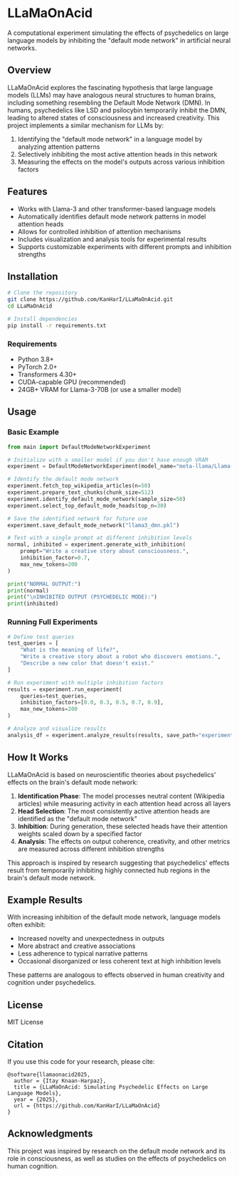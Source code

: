 # LLaMaOnAcid

A computational experiment simulating the effects of psychedelics on large language models by inhibiting the "default mode network" in artificial neural networks.

## Overview

LLaMaOnAcid explores the fascinating hypothesis that large language models (LLMs) may have analogous neural structures to human brains, including something resembling the Default Mode Network (DMN). In humans, psychedelics like LSD and psilocybin temporarily inhibit the DMN, leading to altered states of consciousness and increased creativity. This project implements a similar mechanism for LLMs by:

1. Identifying the "default mode network" in a language model by analyzing attention patterns
2. Selectively inhibiting the most active attention heads in this network 
3. Measuring the effects on the model's outputs across various inhibition factors

## Features

- Works with Llama-3 and other transformer-based language models
- Automatically identifies default mode network patterns in model attention heads
- Allows for controlled inhibition of attention mechanisms
- Includes visualization and analysis tools for experimental results
- Supports customizable experiments with different prompts and inhibition strengths

## Installation

```bash
# Clone the repository
git clone https://github.com/KanHarI/LLaMaOnAcid.git
cd LLaMaOnAcid

# Install dependencies
pip install -r requirements.txt
```

### Requirements

- Python 3.8+
- PyTorch 2.0+
- Transformers 4.30+
- CUDA-capable GPU (recommended)
- 24GB+ VRAM for Llama-3-70B (or use a smaller model)

## Usage

### Basic Example

```python
from main import DefaultModeNetworkExperiment

# Initialize with a smaller model if you don't have enough VRAM
experiment = DefaultModeNetworkExperiment(model_name="meta-llama/Llama-3-8b")

# Identify the default mode network
experiment.fetch_top_wikipedia_articles(n=50)
experiment.prepare_text_chunks(chunk_size=512)
experiment.identify_default_mode_network(sample_size=50)
experiment.select_top_default_mode_heads(top_n=30)

# Save the identified network for future use
experiment.save_default_mode_network("llama3_dmn.pkl")

# Test with a single prompt at different inhibition levels
normal, inhibited = experiment.generate_with_inhibition(
    prompt="Write a creative story about consciousness.",
    inhibition_factor=0.7,
    max_new_tokens=200
)

print("NORMAL OUTPUT:")
print(normal)
print("\nINHIBITED OUTPUT (PSYCHEDELIC MODE):")
print(inhibited)
```

### Running Full Experiments

```python
# Define test queries
test_queries = [
    "What is the meaning of life?",
    "Write a creative story about a robot who discovers emotions.",
    "Describe a new color that doesn't exist."
]

# Run experiment with multiple inhibition factors
results = experiment.run_experiment(
    queries=test_queries,
    inhibition_factors=[0.0, 0.3, 0.5, 0.7, 0.9],
    max_new_tokens=200
)

# Analyze and visualize results
analysis_df = experiment.analyze_results(results, save_path="experiment_analysis.png")
```

## How It Works

LLaMaOnAcid is based on neuroscientific theories about psychedelics' effects on the brain's default mode network:

1. **Identification Phase**: The model processes neutral content (Wikipedia articles) while measuring activity in each attention head across all layers
2. **Head Selection**: The most consistently active attention heads are identified as the "default mode network"
3. **Inhibition**: During generation, these selected heads have their attention weights scaled down by a specified factor
4. **Analysis**: The effects on output coherence, creativity, and other metrics are measured across different inhibition strengths

This approach is inspired by research suggesting that psychedelics' effects result from temporarily inhibiting highly connected hub regions in the brain's default mode network.

## Example Results

With increasing inhibition of the default mode network, language models often exhibit:

- Increased novelty and unexpectedness in outputs
- More abstract and creative associations
- Less adherence to typical narrative patterns
- Occasional disorganized or less coherent text at high inhibition levels

These patterns are analogous to effects observed in human creativity and cognition under psychedelics.

## License

MIT License

## Citation

If you use this code for your research, please cite:

```
@software{llamaonacid2025,
  author = {Itay Knaan-Harpaz},
  title = {LLaMaOnAcid: Simulating Psychedelic Effects on Large Language Models},
  year = {2025},
  url = {https://github.com/KanHarI/LLaMaOnAcid}
}
```

## Acknowledgments

This project was inspired by research on the default mode network and its role in consciousness, as well as studies on the effects of psychedelics on human cognition. 